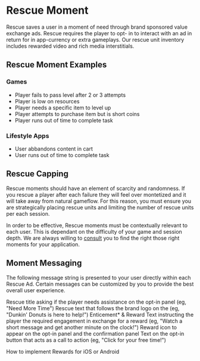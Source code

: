 # Rescue Moment

Rescue saves a user in a moment of need through brand sponsored value exchange ads. Rescue requires the player to opt- in to interact with an ad in return for in app-currency or extra gameplays. Our rescue unit inventory includes rewarded video and rich media interstitials. 

## Rescue Moment Examples

### Games

* Player fails to pass level after 2 or 3 attempts
* Player is low on resources
* Player needs a specific item to level up
* Player attempts to purchase item but is short coins
* Player runs out of time to complete task

### Lifestyle Apps

* User abbandons content in cart 
* User runs out of time to complete task


## Rescue Capping

Rescue moments should have an element of scarcity and randomness. If you rescue a player after each failure they will feel over montetized and it will take away from natural gameflow. For this reason, you must ensure you are strategically placing rescue units and limiting the number of rescue units per each session.  

In order to be effective, Rescue moments must be contextually relevant to each user. This is dependant on the difficulty of your game and session depth. We are always willing to [consult](doc/support) you to find the right those right moments for your application.

## Moment Messaging

The following message string is presented to your user directly within each Rescue Ad. Certain messages can be customized by you to provide the best overall user experience.  
 
Rescue title asking if the player needs assistance on the opt-in panel (eg, "Need More Time")
Rescue text that follows the brand logo on the  (eg, "Dunkin' Donuts is here to help!")
Enticement* & Reward Text instructing the player the required engagement in exchange for a reward (eg, "Watch a short message and get another minute on the clock!")
Reward icon to appear on the opt-in panel and the confirmation panel
Text on the opt-in button that acts as a call to action (eg, "Click for your free time!")


How to implement Rewards for iOS or Android
